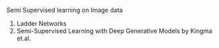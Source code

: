 Semi Supervised learning on Image data
1. Ladder Networks
2. Semi-Supervised Learning with Deep Generative Models by Kingma et.al.
